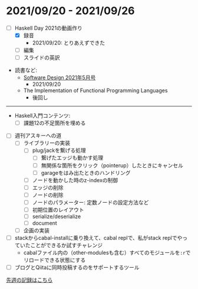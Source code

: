 # 2021/09/20 - 2021/09/26

- [ ] Haskell Day 2021の動画作り
    - [x] 録音
        - 2021/09/20: とりあえずできた
    - [ ] 編集
    - [ ] スライドの英訳
- 読書など:
    - [Software Design 2021年5月号](https://gihyo.jp/magazine/SD/archive/2021/202105)
        - 2021/09/20
    - The Implementation of Functional Programming Languages
        - 後回し

------

- Haskell入門コンテンツ:
    - [ ] 課題12の不足箇所を埋める
- [ ] 週刊アスキーへの道
    - [ ] ライブラリーの実装
        - [ ] plug/jackを繋げる処理
            - [ ] 繋げたエッジも動かす処理
            - [ ] 無関係な箇所をクリック（pointerup）したときにキャンセル
            - [ ] garageをはみ出たときのハンドリング
        - [ ] ノードを動かした時のz-indexの制御
        - [ ] エッジの削除
        - [ ] ノードの削除
        - [ ] ノードのパラメーター: 定数ノードの設定方法など
        - [ ] 初期位置のレイアウト
        - [ ] serialize/deserialize
        - [ ] document
    - [ ] 企画の実装
- [ ] stackからcabal-installに乗り換えて、cabal replで、私がstack replでやっていたことができるか試すチャレンジ
    - cabalファイル内の（other-modulesも含む）すべてのモジュールを`:r`でリロードできる状態にする
- [ ] ブログとQiitaに同時投稿するのをサポートするツール

[先週の記録はこちら](https://github.com/igrep/daily-commits/blob/f15af937745d23962728283cc3a35cf6e2c36def/yesterday.md)
